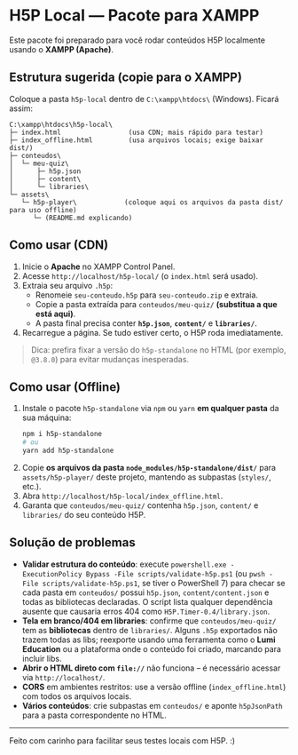 # H5P Local — Pacote para XAMPP

Este pacote foi preparado para você rodar conteúdos H5P localmente usando o **XAMPP (Apache)**.

## Estrutura sugerida (copie para o XAMPP)
Coloque a pasta `h5p-local` dentro de `C:\xampp\htdocs\` (Windows). Ficará assim:

```
C:\xampp\htdocs\h5p-local\
├─ index.html                 (usa CDN; mais rápido para testar)
├─ index_offline.html         (usa arquivos locais; exige baixar dist/)
├─ conteudos\
│  └─ meu-quiz\
│      ├─ h5p.json
│      ├─ content\
│      └─ libraries\
└─ assets\
   └─ h5p-player\            (coloque aqui os arquivos da pasta dist/ para uso offline)
      └─ (README.md explicando)
```

## Como usar (CDN)
1. Inicie o **Apache** no XAMPP Control Panel.
2. Acesse `http://localhost/h5p-local/` (o `index.html` será usado).
3. Extraia seu arquivo `.h5p`:
   - Renomeie `seu-conteudo.h5p` para `seu-conteudo.zip` e extraia.
   - Copie a pasta extraída para `conteudos/meu-quiz/` **(substitua a que está aqui)**.
   - A pasta final precisa conter **`h5p.json`**, **`content/`** e **`libraries/`**.
4. Recarregue a página. Se tudo estiver certo, o H5P roda imediatamente.

> Dica: prefira fixar a versão do `h5p-standalone` no HTML (por exemplo, `@3.8.0`) para evitar mudanças inesperadas.

## Como usar (Offline)
1. Instale o pacote `h5p-standalone` via `npm` ou `yarn` **em qualquer pasta** da sua máquina:
   ```bash
   npm i h5p-standalone
   # ou
   yarn add h5p-standalone
   ```
2. Copie **os arquivos da pasta `node_modules/h5p-standalone/dist/`** para `assets/h5p-player/` deste projeto, mantendo as subpastas (`styles/`, etc.).
3. Abra `http://localhost/h5p-local/index_offline.html`.
4. Garanta que `conteudos/meu-quiz/` contenha `h5p.json`, `content/` e `libraries/` do seu conteúdo H5P.

## Solução de problemas
- **Validar estrutura do conteúdo**: execute `powershell.exe -ExecutionPolicy Bypass -File scripts/validate-h5p.ps1` (ou `pwsh -File scripts/validate-h5p.ps1`, se tiver o PowerShell 7) para checar se cada pasta em `conteudos/` possui `h5p.json`, `content/content.json` e todas as bibliotecas declaradas. O script lista qualquer dependência ausente que causaria erros 404 como `H5P.Timer-0.4/library.json`.
- **Tela em branco/404 em libraries**: confirme que `conteudos/meu-quiz/` tem as **bibliotecas** dentro de `libraries/`. Alguns `.h5p` exportados não trazem todas as libs; reexporte usando uma ferramenta como o **Lumi Education** ou a plataforma onde o conteúdo foi criado, marcando para incluir libs.
- **Abrir o HTML direto com `file://`** não funciona – é necessário acessar via `http://localhost/`.
- **CORS** em ambientes restritos: use a versão offline (`index_offline.html`) com todos os arquivos locais.
- **Vários conteúdos**: crie subpastas em `conteudos/` e aponte `h5pJsonPath` para a pasta correspondente no HTML.

---

Feito com carinho para facilitar seus testes locais com H5P. :)
